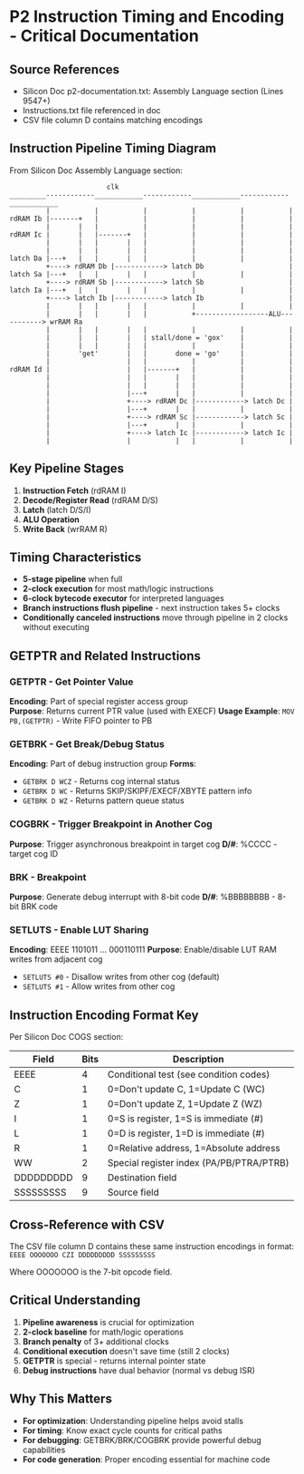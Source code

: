 # P2 Instruction Timing and Encoding - Critical Documentation

## Source References
- Silicon Doc p2-documentation.txt: Assembly Language section (Lines 9547+)
- Instructions.txt file referenced in doc
- CSV file column D contains matching encodings

## Instruction Pipeline Timing Diagram

From Silicon Doc Assembly Language section:

```
                        clk
_________------------____________------------____________------------____________
         |           |           |           |           |           |
rdRAM Ib |-------+   |           |           |           |           |
         |       |   |           |           |           |           |
rdRAM Ic |       |   |-------+   |           |           |           |
         |       |   |       |   |           |           |           |
         |       |   |       |   |           |           |           |
latch Da |---+   |   |       |   |           |           |           |
         +----> rdRAM Db |------------> latch Db                     |
latch Sa |---+   |   |       |   |           |           |           |
         +----> rdRAM Sb |------------> latch Sb                     |
latch Ia |---+   |   |       |   |           |           |           |
         +----> latch Ib |------------> latch Ib                     |
         |       |   |       |   |           |           |           |
         |       |   |       |   |           +------------------ALU-----------> wrRAM Ra
         |       |   |       |   |           |           |           |
         |       |   |       |   | stall/done = 'gox'    |           |
         |       |   |       |   |           |           |           |
         |       'get'       |   |       done = 'go'     |           |
         |                   |   |           |           |           |
rdRAM Id |                   |   |-------+   |           |           |
         |                   |   |       |   |           |           |
         |                   |   |       |   |           |           |
         |                   |---+       |   |           |           |
         |                   +----> rdRAM Dc |------------> latch Dc |
         |                   |---+       |   |           |           |
         |                   +----> rdRAM Sc |------------> latch Sc |
         |                   |---+       |   |           |           |
         |                   +----> latch Ic |------------> latch Ic |
         |                   |           |   |           |           |
```

## Key Pipeline Stages

1. **Instruction Fetch** (rdRAM I)
2. **Decode/Register Read** (rdRAM D/S)  
3. **Latch** (latch D/S/I)
4. **ALU Operation**
5. **Write Back** (wrRAM R)

## Timing Characteristics

- **5-stage pipeline** when full
- **2-clock execution** for most math/logic instructions
- **6-clock bytecode executor** for interpreted languages
- **Branch instructions flush pipeline** - next instruction takes 5+ clocks
- **Conditionally canceled instructions** move through pipeline in 2 clocks without executing

## GETPTR and Related Instructions

### GETPTR - Get Pointer Value
**Encoding**: Part of special register access group  
**Purpose**: Returns current PTR value (used with EXECF)
**Usage Example**: `MOV PB,(GETPTR)` - Write FIFO pointer to PB

### GETBRK - Get Break/Debug Status  
**Encoding**: Part of debug instruction group
**Forms**:
- `GETBRK D WCZ` - Returns cog internal status
- `GETBRK D WC` - Returns SKIP/SKIPF/EXECF/XBYTE pattern info
- `GETBRK D WZ` - Returns pattern queue status

### COGBRK - Trigger Breakpoint in Another Cog
**Purpose**: Trigger asynchronous breakpoint in target cog
**D/#**: %CCCC - target cog ID

### BRK - Breakpoint
**Purpose**: Generate debug interrupt with 8-bit code
**D/#**: %BBBBBBBB - 8-bit BRK code

### SETLUTS - Enable LUT Sharing
**Encoding**: EEEE 1101011 ... 000110111
**Purpose**: Enable/disable LUT RAM writes from adjacent cog
- `SETLUTS #0` - Disallow writes from other cog (default)
- `SETLUTS #1` - Allow writes from other cog

## Instruction Encoding Format Key

Per Silicon Doc COGS section:

| Field | Bits | Description |
|-------|------|-------------|
| EEEE | 4 | Conditional test (see condition codes) |
| C | 1 | 0=Don't update C, 1=Update C (WC) |
| Z | 1 | 0=Don't update Z, 1=Update Z (WZ) |
| I | 1 | 0=S is register, 1=S is immediate (#) |
| L | 1 | 0=D is register, 1=D is immediate (#) |
| R | 1 | 0=Relative address, 1=Absolute address |
| WW | 2 | Special register index (PA/PB/PTRA/PTRB) |
| DDDDDDDDD | 9 | Destination field |
| SSSSSSSSS | 9 | Source field |

## Cross-Reference with CSV

The CSV file column D contains these same instruction encodings in format:
`EEEE OOOOOOO CZI DDDDDDDDD SSSSSSSSS`

Where OOOOOOO is the 7-bit opcode field.

## Critical Understanding

1. **Pipeline awareness** is crucial for optimization
2. **2-clock baseline** for math/logic operations  
3. **Branch penalty** of 3+ additional clocks
4. **Conditional execution** doesn't save time (still 2 clocks)
5. **GETPTR** is special - returns internal pointer state
6. **Debug instructions** have dual behavior (normal vs debug ISR)

## Why This Matters

- **For optimization**: Understanding pipeline helps avoid stalls
- **For timing**: Know exact cycle counts for critical paths
- **For debugging**: GETBRK/BRK/COGBRK provide powerful debug capabilities
- **For code generation**: Proper encoding essential for machine code